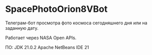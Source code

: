 # SpacePhotoOrion8VBot
Телеграм-бот просмотра фото космоса сегодняшнего дня или на заданную дату.

Работает через NASA Open APIs.


ПО:
JDK 21.0.2
Apache NetBeans IDE 21
